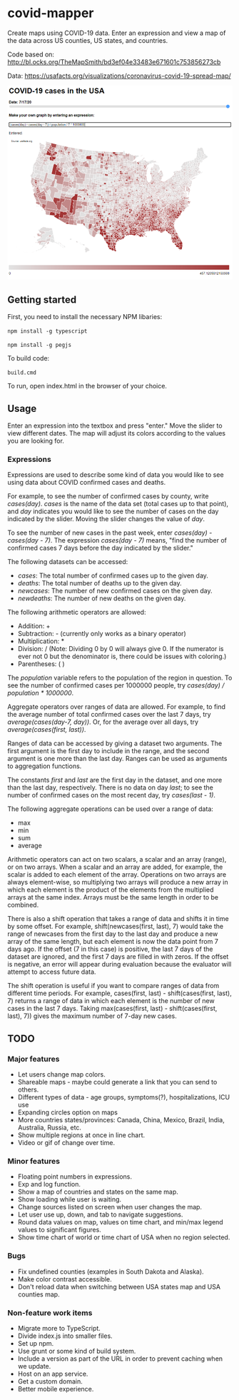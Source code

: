 # covid-mapper

Create maps using COVID-19 data. Enter an expression and view a map of the data across US counties, US states, and countries.

Code based on: http://bl.ocks.org/TheMapSmith/bd3ef04e33483e671601c753856273cb

Data: https://usafacts.org/visualizations/coronavirus-covid-19-spread-map/

![Map of covid cases](./usamap.png)

## Getting started

First, you need to install the necessary NPM libaries:

`npm install -g typescript`

`npm install -g pegjs`

To build code:

`build.cmd`

To run, open index.html in the browser of your choice.

## Usage

Enter an expression into the textbox and press "enter." Move the slider to view different dates. The map will adjust its colors according to the values you are looking for.

### Expressions

Expressions are used to describe some kind of data you would like to see using data about COVID confirmed cases and deaths. 

For example, to see the number of confirmed cases by county, write *cases(day)*. *cases* is the name of the data set (total cases up to that point), and *day* indicates you would like to see the number of cases on the day indicated by the slider. Moving the slider changes the value of *day*.

To see the number of new cases in the past week, enter *cases(day) - cases(day - 7)*. The expression *cases(day - 7)* means, "find the number of confirmed cases 7 days before the day indicated by the slider."

The following datasets can be accessed:
* *cases*: The total number of confirmed cases up to the given day.
* *deaths*: The total number of deaths up to the given day.
* *newcases*: The number of new confirmed cases on the given day.
* *newdeaths*: The number of new deaths on the given day.

The following arithmetic operators are allowed:
* Addition: +
* Subtraction: - (currently only works as a binary operator)
* Multiplication: *
* Division: / (Note: Dividing 0 by 0 will always give 0. If the numerator is ever not 0 but the denominator is, there could be issues with coloring.)
* Parentheses: ( )

The *population* variable refers to the population of the region in question. To see the number of confirmed cases per 1000000 people, try *cases(day) / population * 1000000*. 

Aggregate operators over ranges of data are allowed. For example, to find the average number of total confirmed cases over the last 7 days, try *average(cases(day-7, day))*. Or, for the average over all days, try *average(cases(first, last))*. 

Ranges of data can be accessed by giving a dataset two arguments. The first argument is the first day to include in the range, and the second argument is one more than the last day. Ranges can be used as arguments to aggregation functions.

The constants *first* and *last* are the first day in the dataset, and one more than the last day, respectively. There is no data on day *last*; to see the number of confirmed cases on the most recent day, try *cases(last - 1)*.

The following aggregate operations can be used over a range of data:
* max
* min
* sum
* average

Arithmetic operators can act on two scalars, a scalar and an array (range), or on two arrays. When a scalar and an array are added, for example, the scalar is added to each element of the array. Operations on two arrays are always element-wise, so multiplying two arrays will produce a new array in which each element is the product of the elements from the multiplied arrays at the same index. Arrays must be the same length in order to be combined.

There is also a shift operation that takes a range of data and shifts it in time by some offset. For example, shift(newcases(first, last), 7) would take the range of newcases from the first day to the last day and produce a new array of the same length, but each element is now the data point from 7 days ago. If the offset (7 in this case) is positive, the last 7 days of the dataset are ignored, and the first 7 days are filled in with zeros. If the offset is negative, an error will appear during evaluation because the evaluator will attempt to access future data. 

The shift operation is useful if you want to compare ranges of data from different time periods. For example, cases(first, last) - shift(cases(first, last), 7) returns a range of data in which each element is the number of new cases in the last 7 days. Taking max(cases(first, last) - shift(cases(first, last), 7)) gives the maximum number of 7-day new cases.

## TODO 

### Major features
* Let users change map colors.
* Shareable maps - maybe could generate a link that you can send to others.
* Different types of data - age groups, symptoms(?), hospitalizations, ICU use
* Expanding circles option on maps
* More countries states/provinces: Canada, China, Mexico, Brazil, India, Australia, Russia, etc.
* Show multiple regions at once in line chart.
* Video or gif of change over time.

### Minor features
* Floating point numbers in expressions.
* Exp and log function.
* Show a map of countries and states on the same map.
* Show loading while user is waiting.
* Change sources listed on screen when user changes the map.
* Let user use up, down, and tab to navigate suggestions.
* Round data values on map, values on time chart, and min/max legend values to significant figures.
* Show time chart of world or time chart of USA when no region selected.

### Bugs
* Fix undefined counties (examples in South Dakota and Alaska).
* Make color contrast accessible.
* Don't reload data when switching between USA states map and USA counties map.

### Non-feature work items
* Migrate more to TypeScript.
* Divide index.js into smaller files.
* Set up npm.
* Use grunt or some kind of build system.
* Include a version as part of the URL in order to prevent caching when we update.
* Host on an app service.
* Get a custom domain.
* Better mobile experience.